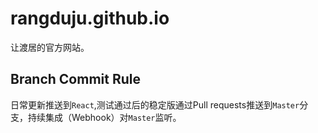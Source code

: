 # rangduju.github.io
让渡居的官方网站。

## Branch Commit Rule

日常更新推送到`React`,测试通过后的稳定版通过Pull requests推送到`Master`分支，持续集成（Webhook）对`Master`监听。
